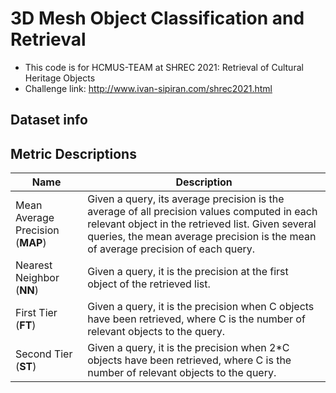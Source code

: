 # 3D Mesh Object Classification and Retrieval 

- This code is for HCMUS-TEAM at SHREC 2021: Retrieval of Cultural Heritage Objects
- Challenge link: http://www.ivan-sipiran.com/shrec2021.html

## Dataset info


## Metric Descriptions

Name | Description
--- | --- 
Mean Average Precision (**MAP**) |  Given a query, its average precision is the average of all precision values computed in each relevant object in the retrieved list. Given several queries, the mean average precision is the mean of average precision of each query.
Nearest Neighbor (**NN**) | Given a query, it is the precision at the first object of the retrieved list.
First Tier (**FT**) | Given a query, it is the precision when C objects have been retrieved, where C is the number of relevant objects to the query.
Second Tier (**ST**) | Given a query, it is the precision when 2*C objects have been retrieved, where C is the number of relevant objects to the query.



